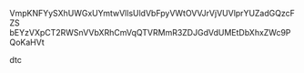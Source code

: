 VmpKNFYySXhUWGxUYmtwVllsUldVbFpyVWtOVVJrVjVUVlprYUZadGQzcFZS
bEYzVXpCT2RWSnVVbXRhCmVqQTVRMmR3ZDJGdVdUMEtDbXhxZWc9PQoKaHVt

dtc